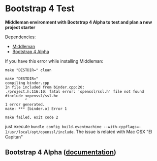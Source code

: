 # Bootstrap 4 Test
**Middleman environment with Bootstrap 4 Alpha to test and plan a new project starter**

Dependencies:
* [Middleman](https://middlemanapp.com/advanced/asset_pipeline/)
* [Bootstrap 4 Alpha](https://github.com/twbs/bootstrap-rubygem)

If you have this error while installing Middleman:
```
make "DESTDIR=" clean

make "DESTDIR="
compiling binder.cpp
In file included from binder.cpp:20:
./project.h:116:10: fatal error: 'openssl/ssl.h' file not found
#include <openssl/ssl.h>
         ^
1 error generated.
make: *** [binder.o] Error 1

make failed, exit code 2
```

just execute `bundle config build.eventmachine --with-cppflags=-I/usr/local/opt/openssl/include`. The issue is 
related with Mac OSX "El Capitan"

## Bootstrap 4 Alpha ([documentation](http://v4-alpha.getbootstrap.com/))